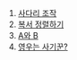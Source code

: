 1. [사다리 조작](https://pro-grammers.tistory.com/46)
2. [복서 정렬하기](https://pro-grammers.tistory.com/47)
3. [A와 B](https://pro-grammers.tistory.com/49)
4. [영우는 사기꾼?](https://pro-grammers.tistory.com/50)
